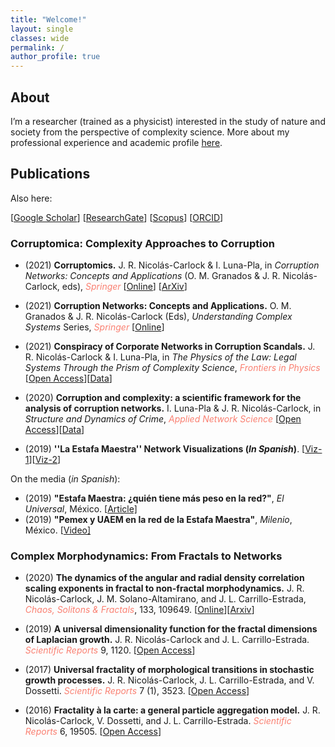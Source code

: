 ```yaml
---
title: "Welcome!"
layout: single
classes: wide
permalink: /
author_profile: true
---
```


## About

I’m a researcher (trained as a physicist) interested in the study of nature and society from the perspective of complexity science. More about my professional experience and academic profile [here](https://jrncarlock.github.io/about/). 

<!--
## Contact information
-->

## Publications

Also here:

\[[Google Scholar](https://scholar.google.com/citations?user=Tpqh9iwAAAAJ&hl=en)\] 
\[[ResearchGate](https://www.researchgate.net/profile/J_Nicolas-Carlock)\] 
\[[Scopus](https://www.scopus.com/authid/detail.uri?authorId=57074110400)\] 
\[[ORCID](http://orcid.org/0000-0003-4065-372X)\]

### Corruptomica: Complexity Approaches to Corruption

* (2021) **Corruptomics.** J. R. Nicolás-Carlock & I. Luna-Pla, in _Corruption Networks: Concepts and Applications_ (O. M. Granados & J. R. Nicolás-Carlock, eds), <span style="color:Salmon">*Springer*</span> \[[Online](https://doi.org/10.1007/978-3-030-81484-7_9)\] \[[ArXiv](https://arxiv.org/abs/2112.13780)\] 

* (2021) **Corruption Networks: Concepts and Applications.** O. M. Granados & J. R. Nicolás-Carlock (Eds), _Understanding Complex Systems_ Series, <span style="color:Salmon">*Springer*</span> \[[Online](https://doi.org/10.1007/978-3-030-81484-7)\]

* (2021) **Conspiracy of Corporate Networks in Corruption Scandals.** J. R. Nicolás-Carlock & I. Luna-Pla, in _The Physics of the Law: Legal Systems Through the Prism of Complexity Science_, <span style="color:Salmon">*Frontiers in Physics*</span> \[[Open Access](https://doi.org/10.3389/fphy.2021.667471)\]\[[Data](https://doi.org/10.6084/m9.figshare.13847612)\]

* (2020) **Corruption and complexity: a scientific framework for the analysis of corruption networks.** I. Luna-Pla & J. R. Nicolás-Carlock, in _Structure and Dynamics of Crime_, <span style="color:Salmon">*Applied Network Science*</span> \[[Open Access](https://doi.org/10.1007/s41109-020-00258-2)\]\[[Data](https://doi.org/10.6084/m9.figshare.12830561)\]

* (2019) **''La Estafa Maestra'' Network Visualizations (_In Spanish_)**. \[[Viz-1](https://oci.juridicas.unam.mx/detalle-casos-de-estudio/113/diagrama-de-red-%22estafa-maestra%22)\]\[[Viz-2](https://oci.juridicas.unam.mx/detalle-casos-de-estudio/114/diagrama-de-red-%22estafa-maestra-convenios%22)\]

On the media (_in Spanish_):

* (2019) **"Estafa Maestra: ¿quién tiene más peso en la red?"**, _El Universal_, México. \[[Article\]](https://www.eluniversal.com.mx/opinion/issa-luna-pla/estafa-maestra-quien-tiene-mas-peso-en-la-red?)
* (2019) **"Pemex y UAEM en la red de la Estafa Maestra"**, _Milenio_, México. \[[Video\]](https://www.youtube.com/watch?v=zqWOV565TKc)

<!--
| <a href="https://doi.org/10.1007/978-3-030-81484-7"> <img src="{{ site.url }}{{ site.baseurl }}/assets/images/corruption_book.jpg" width="150"> </a>|
-->

### Complex Morphodynamics: From Fractals to Networks

* (2020) **The dynamics of the angular and radial density correlation scaling exponents in fractal to non-fractal morphodynamics.** J. R. Nicolás-Carlock, J. M. Solano-Altamirano, and J. L. Carrillo-Estrada, <span style="color:Salmon">*Chaos, Solitons & Fractals*</span>, 133, 109649. \[[Online](https://doi.org/10.1016/j.chaos.2020.109649)\]\[[Arxiv](https://arxiv.org/abs/1803.03715)\]

* (2019) **A universal dimensionality function for the fractal dimensions of Laplacian growth.** J. R. Nicolás-Carlock and J. L. Carrillo-Estrada. <span style="color:Salmon">*Scientific Reports*</span> 9, 1120. \[[Open Access](https://doi.org/10.1038/s41598-018-38084-3)\]

* (2017) **Universal fractality of morphological transitions in stochastic growth processes.** J. R. Nicolás-Carlock, J. L. Carrillo-Estrada, and V. Dossetti. <span style="color:Salmon">*Scientific Reports*</span> 7 (1), 3523. \[[Open Access](https://doi.org/10.1038/s41598-017-03491-5)\]

* (2016) **Fractality à la carte: a general particle aggregation model.** J. R. Nicolás-Carlock, V. Dossetti, and J. L. Carrillo-Estrada. <span style="color:Salmon">*Scientific Reports*</span> 6, 19505. \[[Open Access](https://doi.org/10.1038/srep19505)\]

<!--
## Complexity Science
-->
